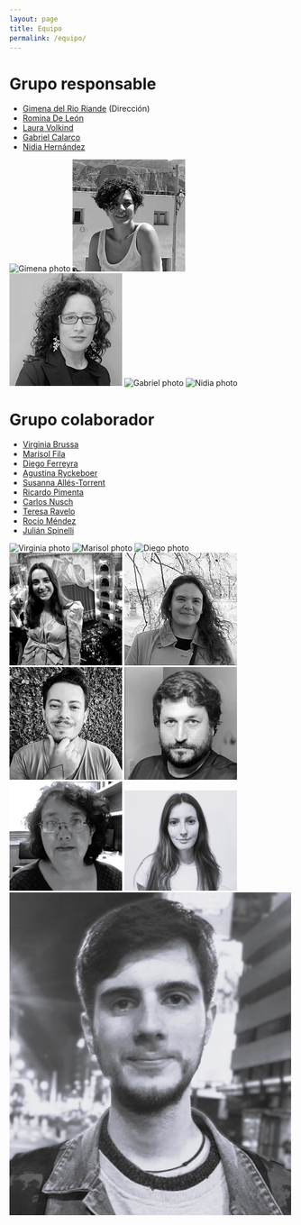 ```yaml
---
layout: page
title: Equipo
permalink: /equipo/
---
```


# Grupo responsable

* [Gimena del Rio Riande][gimena-profile] (Dirección)
* [Romina De León][romina-profile]
* [Laura Volkind][laura-profile]
* [Gabriel Calarco][gabriel-profile]
* [Nidia Hernández][nidia-profile]

![Gimena photo](/assets/img/equipo/Gimena-micrositio.jpg)
![Romina photo](/assets/img/equipo/Romina-micrositio.jpg)
![Laura photo](/assets/img/equipo/laura-profile.jpg)
![Gabriel photo](/assets/img/equipo/Gabriel-micrositio.jpg)
![Nidia photo](/assets/img/equipo/Nidia-micrositio.jpg)

# Grupo colaborador

* [Virginia Brussa][virginia-profile]
* [Marisol Fila][marisol-profile]
* [Diego Ferreyra][diego-profile]
* [Agustina Ryckeboer][agustina-profile]
* [Susanna Allés-Torrent][susanna-profile]
* [Ricardo Pimenta][ricardo-profile]
* [Carlos Nusch][carlos-profile]
* [Teresa Ravelo][ravelo-profile]
* [Rocío Méndez][rocio-profile]
* [Julián Spinelli][julian-profile]

![Virginia photo](/assets/img/equipo/virginia-micrositio.jpg)
![Marisol photo](/assets/img/equipo/marisol-micrositio.jpg)
![Diego photo](/assets/img/equipo/Diego-micrositio.jpg)
![Agustina photo](/assets/img/equipo/agustina-profile.jpg)
![Susanna photo](/assets/img/equipo/susanna-profile.jpg)
![Ricardo photo](/assets/img/equipo/ricardo-profile.jpg)
![Carlos photo](/assets/img/equipo/carlos-profile.jpg)
![ravelo photo](/assets/img/equipo/ravelo-micrositio.jpg)
![rocio photo](/assets/img/equipo/rocio-micrositio.jpg)
![julian photo](/assets/img/equipo/julian-micrositio.jpeg)

[gimena-profile]: http://aahd.net.ar/personas/gimena-del-rio-riande
[romina-profile]: http://www.conicet.gov.ar/new_scp/detalle.php?keywords=&amp;id=25837&amp;datos_academicos=yes
[laura-profile]: https://www.conicet.gov.ar/new_scp/detalle.php?id=37895&datos_academicos=yes&keywords=
[virginia-profile]: http://www.cim.unr.edu.ar/miembro/46/virginia-brussa-ballaris
[nidia-profile]: http://www.conicet.gov.ar/new_scp/detalle.php?id=53027&keywords=nidia+hernandez&datos_academicos=yes
[marisol-profile]: https://lsa.umich.edu/rll/people/graduate-students/mafila.html
[gabriel-profile]: http://aahd.net.ar/personas/gabriel-calarco
[diego-profile]: https://www.linkedin.com/in/perfildiegoferreyra/
[agustina-profile]: https://raffazizzi.gitlab.io/helados-in-dh-group/Maria%20Ryckeboer
[susanna-profile]: https://susannalles.com/
[ricardo-profile]: http://lattes.cnpq.br/0416440515458304
[carlos-profile]: https://prebi-sedici.unlp.edu.ar/personal/carlos-nusch/
[ravelo-profile]: https://www.linkedin.com/in/teresa-ravelo-86275935/
[rocio-profile]: https://orcid.org/0000-0002-8801-636X
[julian-profile]: https://